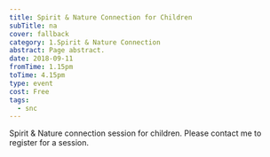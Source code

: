 ```yaml
---
title: Spirit & Nature Connection for Children
subTitle: na
cover: fallback
category: 1.Spirit & Nature Connection
abstract: Page abstract.
date: 2018-09-11
fromTime: 1.15pm
toTime: 4.15pm
type: event
cost: Free
tags:
  - snc
---
```


Spirit & Nature connection session for children. Please contact me to register for a session.

